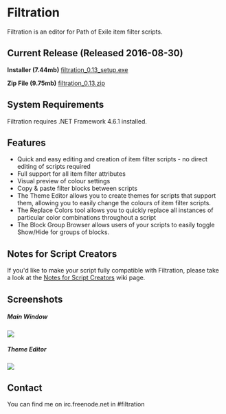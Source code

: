# Filtration

Filtration is an editor for Path of Exile item filter scripts.

## Current Release (Released 2016-08-30)
<b>Installer (7.44mb)</b> <a href="https://github.com/ben-wallis/Filtration/releases/download/0.13/filtration_0.13_setup.exe">filtration_0.13_setup.exe</a>

<b>Zip File (9.75mb)</b> <a href="https://github.com/ben-wallis/Filtration/releases/download/0.13/filtration_0.13.zip">filtration_0.13.zip</a>

## System Requirements
Filtration requires .NET Framework 4.6.1 installed.

## Features

* Quick and easy editing and creation of item filter scripts - no direct editing of scripts required
* Full support for all item filter attributes
* Visual preview of colour settings
* Copy & paste filter blocks between scripts
* The Theme Editor allows you to create themes for scripts that support them, allowing you to easily change the colours of item filter scripts.
* The Replace Colors tool allows you to quickly replace all instances of particular color combinations throughout a script
* The Block Group Browser allows users of your scripts to easily toggle Show/Hide for groups of blocks.

## Notes for Script Creators
If you'd like to make your script fully compatible with Filtration, please take a look at the [Notes for Script Creators](https://github.com/ben-wallis/Filtration/wiki/Notes-for-Script-Creators) wiki page.

## Screenshots

##### Main Window
<img src="http://i.imgur.com/eAsMoSo.png" />

##### Theme Editor
<img src="http://i.imgur.com/FJWJknO.png" />

## Contact

You can find me on irc.freenode.net in #filtration
